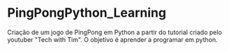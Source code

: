 # PingPongPython_Learning
Criação de um jogo de PingPong em Python a partir do tutorial criado pelo youtuber "Tech with Tim". O objetivo é aprender a programar em python.
